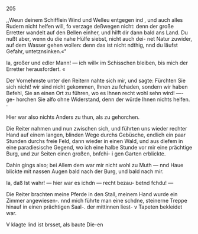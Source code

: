 205

,,Weun deinem Schifflein Wind und Welleu entgegen
ind , und auch alles Rudern nicht helfen will, fo verzage
deßwegen nicht: denn der große Erretter wandelt auf den
Bellen einher, und hilft dir dann bald ans Land. Du
nußt aber, wenn du die nahe Hülfe siebst, nicht auch dei-
net Natur zuwider, auf dem Wasser gehen wollen: denn
das ist nicht ndthig, nnd du läufst Gefahr, untetznsinken.«"

Ia, großer und edler Mann! — ich will« im Schisschen
bleiben, bis mich der Erretter herausfordert. «

Der Vornehmste unter den Reitern nahte sich mir, und
sagte: Fürchten Sie sich nicht! wir sind nicht gekommen,
Ihnen zu fchaden, sondern wir haben Befehl, Sie an einen
Ort zu führen, wo es Ihnen recht wohl sehn wird! —- ge-
horchen Sie alfo ohne Widerstand, denn der würde Ihnen
nichts helfen. ·

Hier war also nichts Anders zu thun, als zu gehorchen.

Die Reiter nahmen und nun zwischen sich, und führten
uns wieder rechter Hand auf einem langen, blinden Wege
durchs Gebüsche, endlich ein paar Stunden durchs freie
Feld, dann wieder in einen Wald, und aus diefem in eine
paradiesische Gegend, wo ich eine halbe Stunde vor mir
eine prächtige Burg, und zur Seiten einen großen, bnfchi- i
gen Garten erblickte.

Dahin gings also; bei Allem dem war mir nicht wohl
zu Muth — nnd Haue blickte mit nassen Augen bald
nach der Burg, und bald nach mir.

Ia, daß lst wahr! — hier war es ichdn — recht bezau-
betnd fchdu! —

Die Reiter brachten meine Pferde in den Stall, meinem
Hand wurde ein Zimmer angewiesen-. nnd mich führte man
eine schdne, steinerne Treppe hinauf in einen prächtigen
Saal-. der mittinnen liest- v Tapeten bekleidet war.

V klagte lind ist brsset, als baute Die-en

